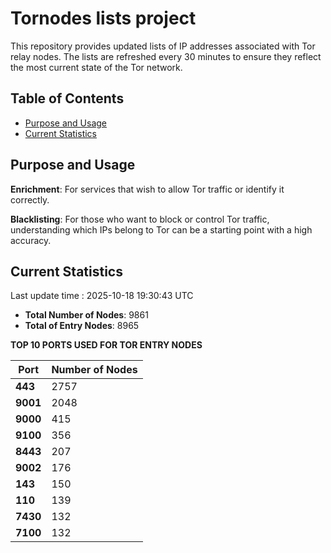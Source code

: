 # Tornodes lists project

This repository provides updated lists of IP addresses associated with Tor relay nodes. The lists are refreshed every 30 minutes to ensure they reflect the most current state of the Tor network.

## Table of Contents

- [Purpose and Usage](#purpose-and-usage)
- [Current Statistics](#current-statistics)


## Purpose and Usage

**Enrichment**: For services that wish to allow Tor traffic or identify it correctly.

**Blacklisting**: For those who want to block or control Tor traffic, understanding which IPs belong to Tor can be a starting point with a high accuracy.

## Current Statistics

Last update time : 2025-10-18 19:30:43 UTC

- **Total Number of Nodes**: 9861
- **Total of Entry Nodes**: 8965

**TOP 10 PORTS USED FOR TOR ENTRY NODES**

| **Port** | **Number of Nodes** |
|------|-----------------|
| **443**   | 2757  |
| **9001**   | 2048  |
| **9000**   | 415  |
| **9100**   | 356  |
| **8443**   | 207  |
| **9002**   | 176  |
| **143**   | 150  |
| **110**   | 139  |
| **7430**   | 132  |
| **7100**   | 132  |

